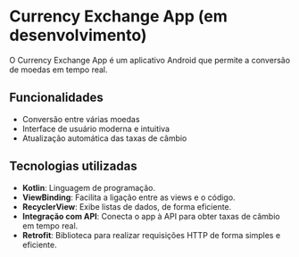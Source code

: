 # Currency Exchange App (em desenvolvimento)

O Currency Exchange App é um aplicativo Android que permite a conversão de moedas em tempo real.

## Funcionalidades

- Conversão entre várias moedas
- Interface de usuário moderna e intuitiva
- Atualização automática das taxas de câmbio

## Tecnologias utilizadas

- **Kotlin**: Linguagem de programação.
- **ViewBinding**: Facilita a ligação entre as views e o código.
- **RecyclerView**: Exibe listas de dados, de forma eficiente.
- **Integração com API**: Conecta o app à API para obter taxas de câmbio em tempo real.
- **Retrofit**: Biblioteca para realizar requisições HTTP de forma simples e eficiente.